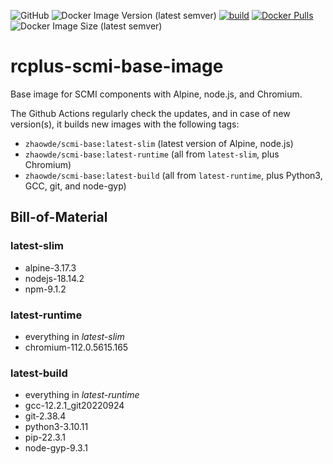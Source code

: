 ![GitHub](https://img.shields.io/github/license/ringier-data/rcplus-scmi-base-image)
![Docker Image Version (latest semver)](https://img.shields.io/docker/v/zhaowde/scmi-base?sort=semver)
[![build](https://github.com/ringier-data/rcplus-scmi-base-image/actions/workflows/auto-upgade.yml/badge.svg)](https://github.com/ringier-data/rcplus-scmi-base-image/actions/workflows/auto-upgade.yml)
[![Docker Pulls](https://img.shields.io/docker/pulls/zhaowde/scmi-base.svg)](https://hub.docker.com/r/zhaowde/scmi-base/)
![Docker Image Size (latest semver)](https://img.shields.io/docker/image-size/zhaowde/scmi-base?sort=semver)

# rcplus-scmi-base-image

Base image for SCMI components with Alpine, node.js, and Chromium.

The Github Actions regularly check the updates, and in case of new version(s), it builds new images with the following tags:

* `zhaowde/scmi-base:latest-slim` (latest version of Alpine, node.js)
* `zhaowde/scmi-base:latest-runtime` (all from `latest-slim`, plus Chromium)
* `zhaowde/scmi-base:latest-build` (all from `latest-runtime`, plus Python3, GCC, git, and node-gyp)

## Bill-of-Material

<!--- Do not manually modify anything below this line! --->
<!--- BOM-starts --->

### **latest-slim**

- alpine-3.17.3
- nodejs-18.14.2
- npm-9.1.2

### **latest-runtime**

- everything in _latest-slim_
- chromium-112.0.5615.165

### **latest-build**

- everything in _latest-runtime_
- gcc-12.2.1_git20220924
- git-2.38.4
- python3-3.10.11
- pip-22.3.1
- node-gyp-9.3.1
<!--- BOM-ends. Document ends here too --->
